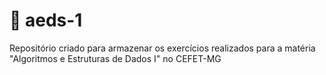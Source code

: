 # 🐝 aeds-1
Repositório criado para armazenar os exercícios realizados para a matéria "Algoritmos e Estruturas de Dados I" no CEFET-MG
